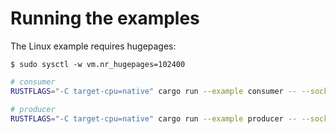 # Running the examples

The Linux example requires hugepages:

```
$ sudo sysctl -w vm.nr_hugepages=102400
```

```bash
# consumer
RUSTFLAGS="-C target-cpu=native" cargo run --example consumer -- --socket-path=/tmp/some-sock

# producer
RUSTFLAGS="-C target-cpu=native" cargo run --example producer -- --socket-path=/tmp/some-sock
```

